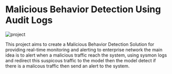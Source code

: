 # Malicious Behavior Detection Using Audit Logs 


![project](https://github.com/SalmaFayad/Malicious_Behavior_Detection_Using_Audit_Logs/assets/54403902/6c3ef188-5865-429e-8d12-eb0e8b96b216)

This project aims to create a Malicious Behavior Detection Solution for providing real-time monitoring and alerting to enterprise network
the main idea is to alert when a malicious traffic reach the system, using sysmon logs and redirect this suspicous traffic to the model then the model detect if there is a malicous traffic then send an alert to the system.
